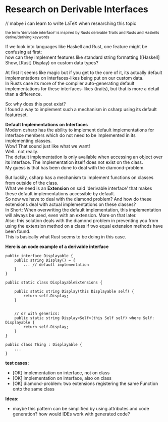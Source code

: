 # Research on Derivable Interfaces

// mabye i can learn to write LaTeX when researching this topic

<sub>the term 'derivable interface' is inspired by Rusts derivable Traits and Rusts and Haskells derive/deriving keywords</sub>  

If we look into languages like Haskell and Rust, one feature might be confusing at first:  
how can they implement features like standard string formatting ([Haskell] Show, [Rust] Display) on custom data types?  

At first it seems like magic but if you get to the core of it, its actually default implementations on interfaces-likes being put on our custom data.  
In Rusts case its more of the compiler auto-generating default implementations for these interfaces-likes (traits), but that is more a detail than a difference.  

So: why does this post exist?  
I found a way to implement such a mechanism in csharp using its default featureset.  

**Default Implementations on Interfaces**  
Modern csharp has the ability to implement default implementations for interface members which do not need to be implemented in its implementing classes.  
Wow! That sound just like what we want!  
Well.. not really.  
The default implementation is only available when accessing an object over its interface. The implementation itself does not exist on the class.  
My guess is that has been done to deal with the diamond-problem.  

But luckily, csharp has a mechanism to implement functions on classes from outside of the class.  
What we need is an **Extension** on said 'derivable interface' that makes these default implementations accessible by default.  
So now we have to deal with the diamond problem? And how do these extensions deal with actual implementations on these classes?  
In Short: When overwriting the default implementation, this implementation will always be used, even with an extension. More on that later.  
Also: this solution deals with the diamond problem in preventing you from using the extension method on a class if two equal extension methods have been found.  
This is basically what Rust seems to be doing in this case.  

**Here is an code example of a derivable interface**  

    public interface Displayable {
        public string Display() = {
            ... // default implementation
        }
    }

    public static class DisplayableExtensions {
        
        public static string Display(this Displayable self) {
            return self.Display;
        }

        
        // or with generics: 
        public static string Display<Self>(this Self self) where Self: Displayable {
            return self.Display;
        }           
    }

    public class Thing : Displayable {
        ...
    }


**test cases:**  

- [OK] implementation on interface, not on class
- [OK] implementation on interface, also on class
- [OK] diamond-problem: two extensions registering the same Function onto the same class

**Ideas:**  

- maybe this pattern can be simplified by using attributes and code generation? how would IDEs work with generated code?



